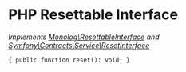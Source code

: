 # PHP Resettable Interface
*Implements [Monolog\ResettableInterface](https://github.com/Seldaek/monolog/blob/main/src/Monolog/ResettableInterface.php) and [Symfony\Contracts\Service\ResetInterface](https://github.com/symfony/contracts/blob/main/Service/ResetInterface.php)*

`{ public function reset(): void; }`
